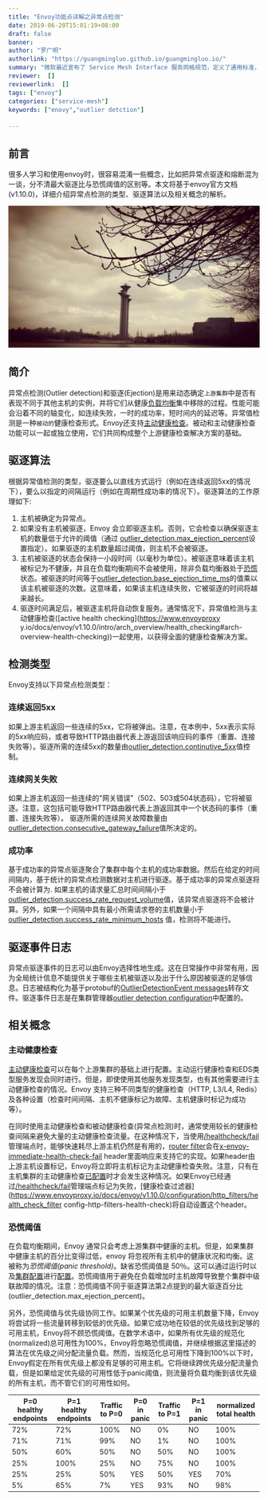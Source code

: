 ```yaml
---
title: "Envoy功能点详解之异常点检测"
date: 2019-06-20T15:01:19+08:00
draft: false
banner: 
author: "罗广明"
authorlink: "https://guangmingluo.github.io/guangmingluo.io/"
summary: "微软最近宣布了 Service Mesh Interface 服务网格规范，定义了通用标准，包含基本特性以满足大多数场景下的通用需求。本文将带您深入了解 Service Mesh Interface。"
reviewer:  []
reviewerlink:  []
tags: ["envoy"]
categories: ["service-mesh"]
keywords: ["enovy","outlier detction"]

---
```


## 前言

很多人学习和使用envoy时，很容易混淆一些概念，比如把异常点驱逐和熔断混为一谈，分不清最大驱逐比与恐慌阈值的区别等。本文将基于envoy官方文档(v1.10.0)，详细介绍异常点检测的类型、驱逐算法以及相关概念的解析。

![luoguangming-aoseng](luoguangming-aoseng.jpeg)

## 简介

异常点检测(Outlier detection)和驱逐(Ejection)是用来动态确定`上游集群`中是否有表现不同于其他主机的实例，并将它们从健康[负载均衡](https://www.envoyproxy.io/docs/envoy/v1.10.0/intro/arch_overview/load_balancing/overview#arch-overview-load-balancing)集中移除的过程。性能可能会沿着不同的轴变化，如连续失败，一时的成功率，短时间内的延迟等。异常值检测是一种`被动的`健康检查形式。Envoy还支持[主动健康检查](https://www.envoyproxy.io/docs/envoy/v1.10.0/intro/arch_overview/health_checking#arch-overview-health-checking)。被动和主动健康检查功能可以一起或独立使用，它们共同构成整个上游健康检查解决方案的基础。

## 驱逐算法

根据异常值检测的类型，驱逐要么以直线方式运行（例如在连续返回5xx的情况下），要么以指定的间隔运行（例如在周期性成功率的情况下）。驱逐算法的工作原理如下:

1. 主机被确定为异常点。
2. 如果没有主机被驱逐，Envoy 会立即驱逐主机。否则，它会检查以确保驱逐主机的数量低于允许的阈值（通过 [outlier_detection.max_ejection_percent](https://www.envoyproxy.io/docs/envoy/v1.10.0/api-v2/api/v2/cluster/outlier_detection.proto#envoy-api-field-cluster-outlierdetection-max-ejection-percent)设置指定）。如果驱逐的主机数量超过阈值，则主机不会被驱逐。
3. 主机被驱逐的状态会保持一小段时间（以毫秒为单位）。被驱逐意味着该主机被标记为不健康，并且在负载均衡期间不会被使用，除非负载均衡器处于[恐慌](https://www.envoyproxy.io/docs/envoy/v1.10.0/intro/arch_overview/load_balancing/panic_threshold#arch-overview-load-balancing-panic-threshold)状态。被驱逐的时间等于[outlier_detection.base_ejection_time_ms](https://www.envoyproxy.io/docs/envoy/v1.10.0/api-v2/api/v2/cluster/outlier_detection.proto#envoy-api-field-cluster-outlierdetection-base-ejection-time)的值乘以该主机被驱逐的次数。这意味着，如果该主机连续失败，它被驱逐的时间将越来越长。
4. 驱逐时间满足后，被驱逐主机将自动恢复服务。通常情况下，异常值检测与主动健康检查([active health checking](https://www.envoyproxy y.io/docs/envoy/v1.10.0/intro/arch_overview/health_checking#arch-overview-health-checking))一起使用，以获得全面的健康检查解决方案。

## 检测类型

Envoy支持以下异常点检测类型：

### 连续返回5xx

如果上游主机返回一些连续的5xx，它将被弹出。注意，在本例中，5xx表示实际的5xx响应码，或者导致HTTP路由器代表上游返回该响应码的事件（重置、连接失败等）。驱逐所需的连续5xx的数量由[outlier_detection.continutive_5xx](https://www.envoyproxy.io/docs/envoy/v1.10.0/api-v2/api/v2/cluster/outlier_detection.proto#envoy-api-field-cluster-outlierdetection-consecutive-5xx)值控制。

### 连续网关失败

如果上游主机返回一些连续的"网关错误”（502、503或504状态码），它将被驱逐。注意，这包括可能导致HTTP路由器代表上游返回其中一个状态码的事件（重置、连接失败等）。 驱逐所需的连续网关故障数量由[outlier_detection.consecutive_gateway_failure](https://www.envoyproxy.io/docs/envoy/v1.10.0/api-v2/api/v2/cluster/outlier_detection.proto#envoy-api-field-cluster-outlierdetection-consecutive-gateway-failure)值所决定的。

### 成功率

基于成功率的异常点驱逐聚合了集群中每个主机的成功率数据。然后在给定的时间间隔内，基于统计的异常点检测数据对主机进行驱逐。基于成功率的异常点驱逐将不会被计算为. 如果主机的请求量汇总时间间隔小于[outlier_detection.success_rate_request_volume](https://www.envoyproxy.io/docs/envoy/v1.10.0/api-v2/api/v2/cluster/outlier_detection.proto#envoy-api-field-cluster-outlierdetection-success-rate-request-volume)值，该异常点驱逐将不会被计算。另外，如果一个间隔中具有最小所需请求卷的主机数量小于[outlier_detection.success_rate_minimum_hosts](https://www.envoyproxy.io/docs/envoy/v1.10.0/api-v2/api/v2/cluster/outlier_detection.proto#envoy-api-field-cluster-outlierdetection-success-rate-minimum-hosts) 值，检测将不能进行。

## 驱逐事件日志

异常点驱逐事件的日志可以由Envoy选择性地生成。这在日常操作中非常有用，因为全局统计信息不能提供关于哪些主机被驱逐以及出于什么原因被驱逐的足够信息。日志被结构化为基于protobuf的[OutlierDetectionEvent messages](https://www.envoyproxy.io/docs/envoy/v1.10.0/api-v2/data/cluster/v2alpha/outlier_detection_event.proto#envoy-api-msg-data-cluster-v2alpha-outlierdetectionevent)转存文件。驱逐事件日志是在集群管理器[outlier detection configuration](https://www.envoyproxy.io/docs/envoy/v1.10.0/api-v2/config/bootstrap/v2/bootstrap.proto#envoy-api-field-config-bootstrap-v2-clustermanager-outlier-detection)中配置的。

## 相关概念

### 主动健康检查

[主动健康检查](https://www.envoyproxy.io/docs/envoy/v1.10.0/intro/arch_overview/health_checking)可以在每个上游集群的基础上进行配置。主动运行健康检查和EDS类型服务发现会同时进行。但是，即使使用其他服务发现类型，也有其他需要进行主动健康检查的情况。Envoy 支持三种不同类型的健康检查（HTTP,  L3/L4, Redis）及各种设置（检查时间间隔、主机不健康标记为故障、主机健康时标记为成功等）。

在同时使用主动健康检查和被动健康检查(异常点检测)时，通常使用较长的健康检查间隔来避免大量的主动健康检查流量。在这种情况下，当使用[/healthcheck/fail](https://www.envoyproxy.io/docs/envoy/v1.10.0/operations/admin#operations-admin-interface-healthcheck-fail)管理端点时，能够快速耗尽上游主机仍然是有用的，[router filter](https://www.envoyproxy.io/docs/envoy/v1.10.0/configuration/http_filters/router_filter#config-http-filters-router)会在[x-envoy-immediate-health-check-fail](https://www.envoyproxy.io/docs/envoy/v1.10.0/configuration/http_filters/router_filter#config-http-filters-router-x-envoy-immediate-health-check-fail) header里面响应来支持它的实现。如果header由上游主机设置标记，Envoy将立即将主机标记为主动健康检查失败。注意，只有在主机集群的主动健康检查[已配置](https://www.envoyproxy.io/docs/envoy/v1.10.0/configuration/cluster_manager/cluster_hc#config-cluster-manager-cluster-hc)时才会发生这种情况。如果Envoy已经通过[/healthcheck/fail](https://www.envoyproxy.io/docs/envoy/v1.10.0/operations/admin#operations-admin-interface-healthcheck-fail)管理端点标记为失败，[健康检查过滤器](https://www.envoyproxy.io/docs/envoy/v1.10.0/configuration/http_filters/health_check_filter config-http-filters-health-check)将自动设置这个header。

### 恐慌阈值

在负载均衡期间，Envoy 通常只会考虑上游集群中健康的主机。但是，如果集群中健康主机的百分比变得过低，envoy 将忽视所有主机中的健康状况和均衡。这被称为*恐慌阈值(panic threshold)*。缺省恐慌阈值是 50％。这可以通过运行时以及[集群配置](https://www.envoyproxy.io/docs/envoy/latest/api-v2/api/v2/cds.proto#envoy-api-field-cluster-commonlbconfig-healthy-panic-threshold)进行[配置](http://www.servicemesher.com/envoy/configuration/cluster_manager/cluster_runtime.html#config-cluster-manager-cluster-runtime)。恐慌阈值用于避免在负载增加时主机故障导致整个集群中级联故障的情况。注意：恐慌阈值不同于驱逐算法第2点提到的最大驱逐百分比(outlier_detection.max_ejection_percent)。

另外，恐慌阈值与优先级协同工作。如果某个优先级的可用主机数量下降，Envoy将尝试将一些流量转移到较低的优先级。如果它成功地在较低的优先级找到足够的可用主机，Envoy将不顾恐慌阈值。在数学术语中，如果所有优先级的规范化(normalized)总可用性为100%，Envoy将忽略恐慌阈值，并继续根据这里描述的算法在优先级之间分配流量负载。然而，当规范化总可用性下降到100%以下时，Envoy假定在所有优先级上都没有足够的可用主机。它将继续跨优先级分配流量负载，但是如果给定优先级的可用性低于panic阈值，则流量将负载均衡到该优先级的所有主机，而不管它们的可用性如何。

| P=0 healthy endpoints | P=1 healthy endpoints | Traffic to P=0 | P=0 in panic | Traffic to P=1 | P=1 in panic | normalized total health |
| --------------------- | --------------------- | -------------- | ------------ | -------------- | ------------ | ----------------------- |
| 72%                   | 72%                   | 100%           | NO           | 0%             | NO           | 100%                    |
| 71%                   | 71%                   | 99%            | NO           | 1%             | NO           | 100%                    |
| 50%                   | 60%                   | 50%            | NO           | 50%            | NO           | 100%                    |
| 25%                   | 100%                  | 25%            | NO           | 75%            | NO           | 100%                    |
| 25%                   | 25%                   | 50%            | YES          | 50%            | YES          | 70%                     |
| 5%                    | 65%                   | 7%             | YES          | 93%            | NO           | 98%                     |

